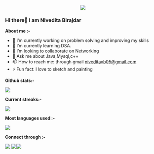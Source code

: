 <center>
<img src="https://thumbs.dreamstime.com/b/isometric-d-illustration-girl-programmer-coding-project-using-computer-girl-programmer-web-engineer-freelancer-work-133756815.jpg",width="100",height="100"/></center>

### Hi there👋  I am Nivedita Birajdar




**About me :-**
- 🔭 I’m currently working on problem solving and improving my skills
- 🌱 I’m currently learning DSA.
- 👯 I’m looking to collaborate on Networking
- 💬 Ask me about Java,Mysql,c++
- 📫 How to reach me: through gmail niveditavb05@gmail.com
- ⚡ Fun fact: I love to sketch and painting 

**Github stats:-**


<img src="https://github-readme-stats.vercel.app/api?username=niveditavb05&&show_icons=true&title_color=ffffff&icon_color=bb2acf&text_color=daf7dc&bg_color=151515">

**Current streaks:-**


<img src="http://github-readme-streak-stats.herokuapp.com?user=niveditavb05&theme=dark&hide_border=true&date_format=M%20j%5B%2C%20Y%5D">

**Most languages used :-**


<img src="https://github-readme-stats.vercel.app/api/top-langs/?username=niveditavb05">



**Connect through :-**


<p dir="auto"><a href="https://www.linkedin.com/in/nivedita-birajdar-2a29b4219/" rel="nofollow"></a>
<a href="https://twitter.com/niveditavb05" rel="nofollow"><img src="https://camo.githubusercontent.com/935991993635cd0e6398dd4368b13949a1bac7853b6361bd8d44bf95641f986a/68747470733a2f2f696d672e69636f6e73382e636f6d2f666c75656e742f34382f3030303030302f747769747465722e706e67" data-canonical-src="https://img.icons8.com/fluent/48/000000/twitter.png" style="max-width: 100%;"></a>
<img src="https://camo.githubusercontent.com/162001cc0747178f47ced6e40de0cd16e375beb9b5fbca4ea3d520ecca78cd85/68747470733a2f2f696d672e69636f6e73382e636f6d2f666c75656e742f34382f3030303030302f6c696e6b6564696e2e706e67" data-canonical-src="https://img.icons8.com/fluent/48/000000/linkedin.png" style="max-width: 100%;"><a href="https://www.instagram.com/nivedita_vb/" rel="nofollow"><img src="https://camo.githubusercontent.com/15de05815ac1eacce5ad522291d8fc1e7bc86b2aeb4e90b063a023044efe2a91/68747470733a2f2f696d672e69636f6e73382e636f6d2f666c75656e742f34382f3030303030302f696e7374616772616d2d6e65772e706e67" data-canonical-src="https://img.icons8.com/fluent/48/000000/instagram-new.png" style="max-width: 100%;"></a></p>

